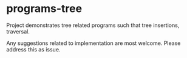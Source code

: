 # programs-tree

Project demonstrates tree related programs such that tree insertions, traversal.

Any suggestions related to implementation are most welcome. Please address this as issue.